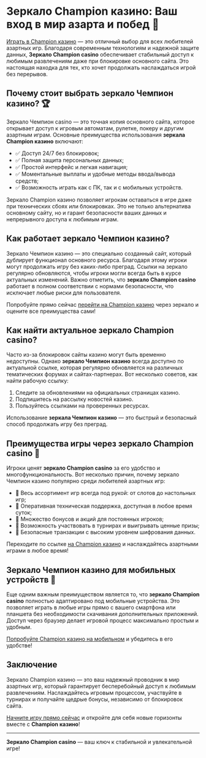 # Зеркало Champion казино: Ваш вход в мир азарта и побед 🎰

[Играть в Champion казино](https://champcasino.ink/pobeda/doa-hats?p80412p305331p112c) — это отличный выбор для всех любителей азартных игр. Благодаря современным технологиям и надежной защите данных, **Зеркало Champion casino** обеспечивает стабильный доступ к любимым развлечениям даже при блокировке основного сайта. Это настоящая находка для тех, кто хочет продолжать наслаждаться игрой без перерывов.

## Почему стоит выбрать зеркало Чемпион казино? 🏆

Зеркало Чемпион casino — это точная копия основного сайта, которое открывает доступ к игровым автоматам, рулетке, покеру и другим азартным играм. Основные преимущества использования **зеркала Champion казино** включают:

- ✅ Доступ 24/7 без блокировок;
- ✅ Полная защита персональных данных;
- ✅ Простой интерфейс и легкая навигация;
- ✅ Моментальные выплаты и удобные методы ввода/вывода средств;
- ✅ Возможность играть как с ПК, так и с мобильных устройств.

Зеркало Champion казино позволяет игрокам оставаться в игре даже при технических сбоях или блокировках. Это не только альтернатива основному сайту, но и гарант безопасности ваших данных и непрерывного доступа к любимым играм.

## Как работает зеркало Чемпион казино?

Зеркало Чемпион казино — это специально созданный сайт, который дублирует функционал основного ресурса. Благодаря этому игроки могут продолжать игру без каких-либо преград. Ссылки на зеркало регулярно обновляются, чтобы игроки могли всегда быть в курсе актуальных изменений. Важно отметить, что **зеркало Champion casino** работает в полном соответствии с нормами безопасности, что исключает любые риски для пользователя.

Попробуйте прямо сейчас [перейти на Champion казино](https://champcasino.ink/pobeda/doa-hats?p80412p305331p112c) через зеркало и оцените все преимущества сами!

## Как найти актуальное зеркало Champion casino?

Часто из-за блокировок сайты казино могут быть временно недоступны. Однако **зеркало Чемпион казино** всегда доступно по актуальной ссылке, которая регулярно обновляется на различных тематических форумах и сайтах-партнерах. Вот несколько советов, как найти рабочую ссылку:

1. Следите за обновлениями на официальных страницах казино.
2. Подпишитесь на рассылку новостей казино.
3. Пользуйтесь ссылками на проверенных ресурсах.

Использование **зеркала Чемпион казино** — это быстрый и безопасный способ продолжать игру без преград. 

## Преимущества игры через зеркало Champion casino 🎲

Игроки ценят **зеркало Champion casino** за его удобство и многофункциональность. Вот несколько причин, почему зеркало Чемпион казино популярно среди любителей азартных игр:

- 🔹 Весь ассортимент игр всегда под рукой: от слотов до настольных игр;
- 🔹 Оперативная техническая поддержка, доступная в любое время суток;
- 🔹 Множество бонусов и акций для постоянных игроков;
- 🔹 Возможность участвовать в турнирах и выигрывать ценные призы;
- 🔹 Безопасные транзакции с высоким уровнем шифрования данных.

Переходите по ссылке [на Champion казино](https://champcasino.ink/pobeda/doa-hats?p80412p305331p112c) и наслаждайтесь азартными играми в любое время!

## Зеркало Чемпион казино для мобильных устройств 📱

Еще одним важным преимуществом является то, что **зеркало Champion casino** полностью адаптировано под мобильные устройства. Это позволяет играть в любые игры прямо с вашего смартфона или планшета без необходимости скачивания дополнительных приложений. Доступ через браузер делает игровой процесс максимально простым и удобным.

[Попробуйте Champion казино на мобильном](https://champcasino.ink/pobeda/doa-hats?p80412p305331p112c) и убедитесь в его удобстве!

## Заключение

Зеркало Champion казино — это ваш надежный проводник в мир азартных игр, который гарантирует бесперебойный доступ к любимым развлечениям. Наслаждайтесь игровым процессом, участвуйте в турнирах и получайте щедрые бонусы, независимо от блокировок сайта. 

[Начните игру прямо сейчас](https://champcasino.ink/pobeda/doa-hats?p80412p305331p112c) и откройте для себя новые горизонты вместе с **Champion казино**!

---

**Зеркало Champion casino** — ваш ключ к стабильной и увлекательной игре!
